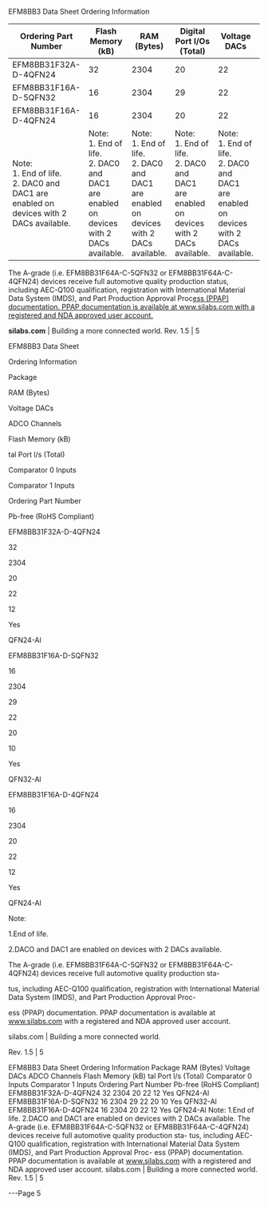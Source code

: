 EFM8BB3 Data Sheet
Ordering Information

|Ordering Part Number|Flash Memory (kB)|RAM (Bytes)|Digital Port I/Os (Total)|Voltage DACs|ADC0 Channels|Comparator 0 Inputs|Comparator 1 Inputs|Pb-free (RoHS Compliant)|Package|
|---|---|---|---|---|---|---|---|---|---|
|EFM8BB31F32A-D-4QFN24|32|2304|20|22|12|6|6|Yes|QFN24-AI|
|EFM8BB31F16A-D-5QFN32|16|2304|29|22|20|10|9|Yes|QFN32-AI|
|EFM8BB31F16A-D-4QFN24|16|2304|20|22|12|6|6|Yes|QFN24-AI|
|Note:<br>1. End of life.<br>2. DAC0 and DAC1 are enabled on devices with 2 DACs available.|Note:<br>1. End of life.<br>2. DAC0 and DAC1 are enabled on devices with 2 DACs available.|Note:<br>1. End of life.<br>2. DAC0 and DAC1 are enabled on devices with 2 DACs available.|Note:<br>1. End of life.<br>2. DAC0 and DAC1 are enabled on devices with 2 DACs available.|Note:<br>1. End of life.<br>2. DAC0 and DAC1 are enabled on devices with 2 DACs available.|Note:<br>1. End of life.<br>2. DAC0 and DAC1 are enabled on devices with 2 DACs available.|Note:<br>1. End of life.<br>2. DAC0 and DAC1 are enabled on devices with 2 DACs available.|Note:<br>1. End of life.<br>2. DAC0 and DAC1 are enabled on devices with 2 DACs available.|Note:<br>1. End of life.<br>2. DAC0 and DAC1 are enabled on devices with 2 DACs available.|Note:<br>1. End of life.<br>2. DAC0 and DAC1 are enabled on devices with 2 DACs available.|



The A-grade (i.e. EFM8BB31F64A-C-5QFN32 or EFM8BB31F64A-C-4QFN24) devices receive full automotive quality production status, including AEC-Q100 qualification, registration with International Material Data System (IMDS), and Part Production Approval Proc[ess (PPAP) documentation. PPAP documentation is available at www.silabs.com with a registered and NDA approved user account.](http://www.silabs.com)

**silabs.com** | Building a more connected world. Rev. 1.5 | 5



EFM8BB3 Data Sheet

Ordering Information

Package

RAM (Bytes)

Voltage DACs

ADCO Channels

Flash Memory (kB)

tal Port l/s (Total)

Comparator 0 Inputs

Comparator 1 Inputs

Ordering Part Number

Pb-free (RoHS Compliant)

EFM8BB31F32A-D-4QFN24

32

2304

20

22

12

Yes

QFN24-Al

EFM8BB31F16A-D-SQFN32

16

2304

29

22

20

10

Yes

QFN32-Al

EFM8BB31F16A-D-4QFN24

16

2304

20

22

12

Yes

QFN24-Al

Note:

1.End of life.

2.DACO and DAC1 are enabled on devices with 2 DACs available.

The A-grade (i.e. EFM8BB31F64A-C-5QFN32 or EFM8BB31F64A-C-4QFN24) devices receive full automotive quality production sta-

tus, including AEC-Q100 qualification, registration with International Material Data System (IMDS), and Part Production Approval Proc-

ess (PPAP) documentation. PPAP documentation is available at www.silabs.com with a registered and NDA approved user account.

silabs.com | Building a more connected world.

Rev. 1.5 | 5

EFM8BB3 Data Sheet
Ordering Information
Package
RAM
(Bytes)
Voltage
DACs
ADCO
Channels
Flash
Memory
(kB)
tal
Port
l/s
(Total)
Comparator
0
Inputs
Comparator
1
Inputs
Ordering
Part
Number
Pb-free
(RoHS
Compliant)
EFM8BB31F32A-D-4QFN24 32 2304 20 22 12 Yes QFN24-Al
EFM8BB31F16A-D-SQFN32 16 2304 29 22 20 10 Yes QFN32-Al
EFM8BB31F16A-D-4QFN24 16 2304 20 22 12 Yes QFN24-Al
Note:
1.End of life.
2.DACO and DAC1 are enabled on devices with 2 DACs available.
The A-grade (i.e. EFM8BB31F64A-C-5QFN32 or EFM8BB31F64A-C-4QFN24) devices receive full automotive quality production sta-
tus, including AEC-Q100 qualification, registration with International Material Data System (IMDS), and Part Production Approval Proc-
ess (PPAP) documentation. PPAP documentation is available at www.silabs.com with a registered and NDA approved user account.
silabs.com | Building a more connected world. Rev. 1.5 | 5


---Page 5 

